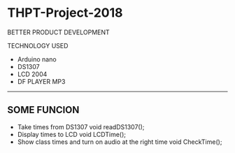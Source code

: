 # THPT-Project-2018 
BETTER PRODUCT DEVELOPMENT

TECHNOLOGY USED
 - Arduino nano
 - DS1307
 - LCD 2004
 - DF PLAYER MP3

---
SOME FUNCION
---
 - Take times from DS1307
   void readDS1307();
 - Display times to LCD
  void LCDTime();
  - Show class times and turn on audio at the right time
  void CheckTime();

